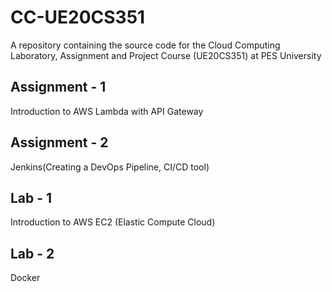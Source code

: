 # CC-UE20CS351
A repository containing the source code for the Cloud Computing Laboratory, Assignment and Project Course (UE20CS351) at PES University

## Assignment - 1
Introduction to AWS Lambda with API Gateway

## Assignment - 2
Jenkins(Creating a DevOps Pipeline, CI/CD tool)


## Lab - 1
Introduction to AWS EC2 (Elastic Compute Cloud)

## Lab - 2 
Docker
